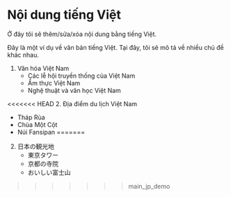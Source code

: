 # Nội dung tiếng Việt

Ở đây tôi sẽ thêm/sửa/xóa nội dung bằng tiếng Việt.

Đây là một ví dụ về văn bản tiếng Việt. Tại đây, tôi sẽ mô tả về nhiều chủ đề khác nhau.

1. Văn hóa Việt Nam
   - Các lễ hội truyền thống của Việt Nam
   - Ẩm thực Việt Nam
   - Nghệ thuật và văn học Việt Nam

<<<<<<< HEAD
2. Địa điểm du lịch Việt Nam
   - Tháp Rùa
   - Chùa Một Cột
   - Núi Fansipan
=======
2. 日本の観光地
   - 東京タワー
   - 京都の寺院
   - おいしい富士山
>>>>>>> main_jp_demo
